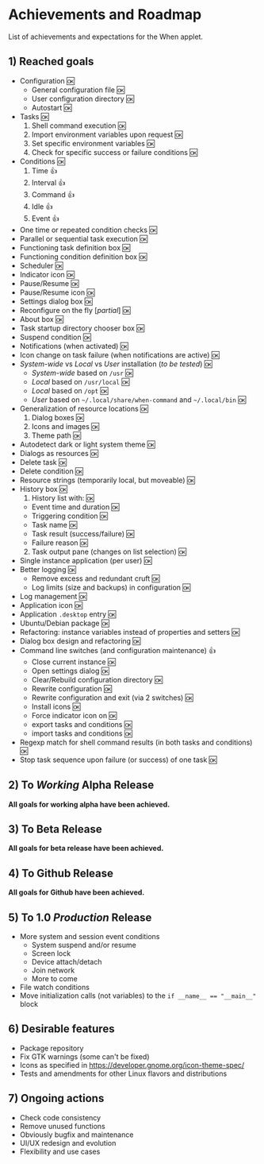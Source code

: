 # Achievements and Roadmap

List of achievements and expectations for the When applet.


## 1) Reached goals

* Configuration :ok:
  - General configuration file :ok:
  - User configuration directory :ok:
  - Autostart :ok:
* Tasks :ok:
  1. Shell command execution :ok:
  2. Import environment variables upon request :ok:
  3. Set specific environment variables :ok:
  4. Check for specific success or failure conditions :ok:
* Conditions :ok:
  1. Time :+1:
  2. Interval :+1:
  3. Command :+1:
  4. Idle :+1:
  5. Event :+1:
* One time or repeated condition checks :ok:
* Parallel or sequential task execution :ok:
* Functioning task definition box :ok:
* Functioning condition definition box :ok:
* Scheduler :ok:
* Indicator icon :ok:
* Pause/Resume :ok:
* Pause/Resume icon :ok:
* Settings dialog box :ok:
* Reconfigure on the fly [*partial*] :ok:
* About box :ok:
* Task startup directory chooser box :ok:
* Suspend condition :ok:
* Notifications (when activated) :ok:
* Icon change on task failure (when notifications are active) :ok:
* *System-wide* vs *Local* vs *User* installation (*to be tested*) :ok:
  - *System-wide* based on `/usr` :ok:
  - *Local* based on `/usr/local` :ok:
  - *Local* based on `/opt` :ok:
  - *User* based on `~/.local/share/when-command` and `~/.local/bin` :ok:
* Generalization of resource locations :ok:
  1. Dialog boxes :ok:
  2. Icons and images :ok:
  3. Theme path :ok:
* Autodetect dark or light system theme :ok:
* Dialogs as resources :ok:
* Delete task :ok:
* Delete condition :ok:
* Resource strings (temporarily local, but moveable) :ok:
* History box :ok:
  1. History list with: :ok:
    - Event time and duration :ok:
    - Triggering condition :ok:
    - Task name :ok:
    - Task result (success/failure) :ok:
    - Failure reason :ok:
  2. Task output pane (changes on list selection) :ok:
* Single instance application (per user) :ok:
* Better logging :ok:
  - Remove excess and redundant cruft :ok:
  - Log limits (size and backups) in configuration :ok:
* Log management :ok:
* Application icon :ok:
* Application `.desktop` entry :ok:
* Ubuntu/Debian package :ok:
* Refactoring: instance variables instead of properties and setters :ok:
* Dialog box design and refactoring :ok:
* Command line switches (and configuration maintenance) :+1:
  - Close current instance :ok:
  - Open settings dialog :ok:
  - Clear/Rebuild configuration directory :ok:
  - Rewrite configuration :ok:
  - Rewrite configuration and exit (via 2 switches) :ok:
  - Install icons :ok:
  - Force indicator icon on :ok:
  - export tasks and conditions :ok:
  - import tasks and conditions :ok:
* Regexp match for shell command results (in both tasks and conditions) :ok:
* Stop task sequence upon failure (or success) of one task :ok:


## 2) To *Working* Alpha Release

**All goals for working alpha have been achieved.**


## 3) To Beta Release

**All goals for beta release have been achieved.**


## 4) To Github Release

**All goals for Github have been achieved.**


## 5) To 1.0 *Production* Release

* More system and session event conditions
  - System suspend and/or resume
  - Screen lock
  - Device attach/detach
  - Join network
  - More to come
* File watch conditions
* Move initialization calls (not variables) to the `if __name__ == "__main__"` block


## 6) Desirable features

* Package repository
* Fix GTK warnings (some can't be fixed)
* Icons as specified in https://developer.gnome.org/icon-theme-spec/
* Tests and amendments for other Linux flavors and distributions


## 7) Ongoing actions

* Check code consistency
* Remove unused functions
* Obviously bugfix and maintenance
* UI/UX redesign and evolution
* Flexibility and use cases
